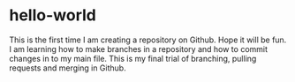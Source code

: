 # hello-world
This is the first time I am creating a repository on Github. Hope it will be fun.
I am learning how to make branches in a repository and how to commit changes in to my main file.
This is my final trial of branching, pulling requests and merging in Github.
